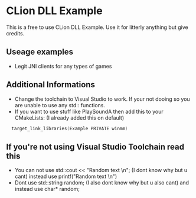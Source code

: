 # CLion DLL Example

This is a free to use CLion DLL Example.
Use it for litterly anything but give credits.

## Useage examples
- Legit JNI clients for any types of games

## Additional Informations
- Change the toolchain to Visual Studio to work. If your not dooing so you are unable to use any std:: functions.
- If you want to use stuff like PlaySoundA then add this to your CMakeLists: (I already added this on default)
```c++
  target_link_libraries(Example PRIVATE winmm)
```

## If you're not using Visual Studio Toolchain read this
- You can not use std::cout << "Random text \n"; (I dont know why but u cant) instead use printf("Random text \n")
- Dont use std::string random; (I also dont know why but u also cant) and instead use char* random;
